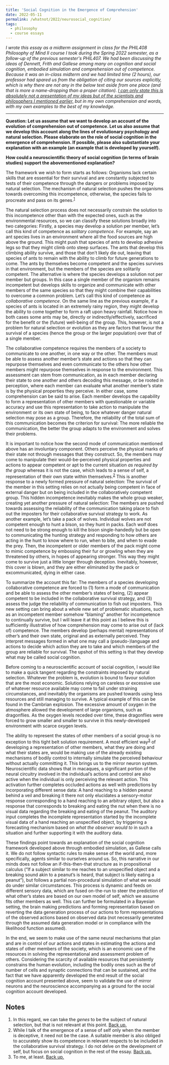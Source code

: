 ```yaml
---
title: 'Social Cognition in the Emergence of Comprehension'
date: 2022-05-11
permalink: /whatnot/2022/neurosocial_cognition/
tags:
  - philosophy
  - course essays
---
```


*I wrote this essay as a midterm assignment in class for the PHIL408 Philosophy of Mind II course I took during the Spring 2022 semester, as a follow-up of the previous semester's PHIL407. We had been discussing the ideas of Dennett, Frith and Gallese among many on cognition and social cognition, embodied simulation and comprehension out of competence. Because it was an in-class midterm and we had limited time (2 hours), our professor had spared us from the obligation of citing our sources explicitly, which is why there are not any in the below text aside from one place (and that is more a name-dropping than a proper citation). <ins>I can only state this is absolutely not a presentation of my ideas but of the scientists and philosophers I mentioned earlier,</ins> but in my own comprehension and words, with my own examples to the best of my knowledge.*

---

**Question: Let us assume that we want to develop an account of the evolution of comprehension out of competence. Let us also assume that we develop this account along the lines of evolutionary psychology and natural selection. Please elaborate on the role of social cognition in the emergence of comprehension. If possible, please also substantiate your explanation with an example (an example that is developed by yourself).**

**How could a neuroscientific theory of social cognition (in terms of brain studies) support the abovementioned explanation?**

The framework we wish to form starts as follows: Organisms lack certain skills that are essential for their survival and are constantly subjected to tests of their competence through the dangers or problems imposed by natural selection. The mechanism of natural selection pushes the organisms towards overcoming this incompetence, otherwise, the species fails to procreate and pass on its genes.<sup><a id="footnotemark1" href="/whatnot/2022/neurosocial_cognition/#footnotetext1">1</a></sup>

The natural selection process does not necessarily constrain the solution to this incompetence other than with the expected ones, such as the environmental resources, so we can classify these solutions broadly into two categories: Firstly, a species may develop a solution per member, let’s call this kind of competence as _solitary competence_. For example, say an ant species lives in an environment where all the food sources are high above the ground. This might push that species of ants to develop adhesive legs so that they might climb onto steep surfaces. The ants that develop this climbing ability survive, and those that don’t likely die out, leaving that species of ants to remain with the ability to climb for future generations to come. The ants by themselves become competent and the species survives in that environment, but the members of the species are solitarily competent. The alternative is where the species develops a solution not per member but groups. In this case a single member of the organism remains incompetent but develops skills to organize and communicate with other members of the same species so that they might combine their capabilities to overcome a common problem. Let’s call this kind of competence as _collaborative competence_. On the same line as the previous example, if a species of ants is located in an extremely rainy region, they might develop the ability to come together to form a raft upon heavy rainfall. Notice how in both cases some ants may be, directly or indirectly/effectively, sacrificed for the benefit or the (future) well-being of the group. This, however, is not a problem for natural selection or evolution as they are factors that favour the survival of a species (hence the group or the larger population) over that of a single member.

The collaborative competence requires the members of a society to communicate to one another, in one way or the other. The members must be able to assess another member’s state and actions so that they can repurpose themselves and even communicate to the others how other members might repurpose themselves in response to the environment. This assessment can stem from communication, as in each member declaring their state to one another and others decoding this message, or be rooted in perception, where each member can evaluate what another member’s state is by the physical properties they perceive. In either case, some comprehension can be said to arise. Each member develops the capability to form a representation of other members with questionable or variable accuracy and use this representation to take action to manipulate the environment or its own state of being, to face whatever danger natural selection may pose as a group. Therefore, the reliability of the total sum of this communication becomes the criterion for survival: The more reliable the communication, the better the group adapts to the environment and solves their problems.

It is important to notice how the second mode of communication mentioned above has an involuntary component. Others perceive the physical marks of their state not through messages that they construct. So, the members may come to manipulate their would-be-perceived physical properties and actions to appear competent or apt to the current situation _as required by the group_ whereas it is not the case, which leads to a sense of self, a representation of their own state within themselves.<sup><a id="footnotemark2" href="/whatnot/2022/neurosocial_cognition/#footnotetext2">2</a></sup> This is another response to a newly formed pressure of natural selection: The survival of the member in this setting relies on not actually being competent in face of external danger but on being included in the collaboratively competent group. This hidden incompetence inevitably makes the whole group weaker, creating yet another pressure of natural selection: The members are pushed towards assessing the reliability of the communication taking place to fish out the imposters for their collaborative survival strategy to work. As another example, let’s take a pack of wolves. Individual wolves are not competent enough to hunt a bison, so they hunt in packs. Each wolf does not need to be strong enough to kill the bison single-handedly but be open to communicating the hunting strategy and responding to how others are acting in the hunt to know where to run, when to bite, and when to evade the prey. Then, the incompetent or older members of the pack might come to mimic competence by embossing their fur or growling when they are threatened by others, in hopes of appearing stronger. This way they might come to survive just a little longer through deception. Inevitably, however, this cover is blown, and they are either eliminated by the pack or excommunicated, dying in either case.

To summarize the account this far: The members of a species developing collaborative competence are forced to (1) form a mode of communication and be able to assess the other member’s states of being, (2) appear competent to be included in the collaborative survival strategy, and (3) assess the judge the reliability of communication to fish out imposters. This new setting can bring about a whole new set of problematic situations, such as an incompetent member somehow “blaming” another for incompetence to continually survive, but I will leave it at this point as I believe this is sufficiently illustrative of how comprehension may come to arise out of (lack of) competence. The members develop (perhaps mental) representations of other’s and their own state, original and as externally perceived. They interpret messages formed in what one may call a (pseudo-)language and actions to decide which action they are to take and which members of the group are reliable for survival. The upshot of this setting is that they develop what may be called social cognition.

Before coming to a neuroscientific account of social cognition, I would like to make a quick tangent regarding the constraints imposed by natural selection. Whatever the problem is, evolution is bound to favour solution that are the most economic. Solutions relying on careless or excessive use of whatever resource available may come to fail under straining circumstances, and inevitably the organisms are pushed towards using less resources and still managing to survive. A typical example of this can be found in the Cambrian explosion. The excessive amount of oxygen in the atmosphere allowed the development of large organisms, such as dragonflies. As the oxygen levels receded over time, these dragonflies were forced to grow smaller and smaller to survive in this newly-developed environment with scarce oxygen levels.

The ability to represent the states of other members of a social group is no exception to this tight belt solution requirement. A most efficient way<sup><a id="footnotemark3" href="/whatnot/2022/neurosocial_cognition/#footnotetext3">3</a></sup> of developing a representation of other members, what they are doing and what their states are, would be making use of the already existing mechanisms of bodily control to internally simulate the perceived behaviour without actually committing it. This brings us to the mirror neuron system. Neuroscientific data shows that in macaques, a significant portion of the neural circuitry involved in the individual’s actions and control are also active when the individual is only perceiving the relevant action. This activation further completes occluded actions as well with predictions by incorporating different sense data: A hand reaching to a hidden peanut behind a veil and breaking it there not only elucidates a sensory-motor response corresponding to a hand reaching to an arbitrary object, but also a response that corresponds to breaking and eating the nut when there is no visual data regarding the breaking and eating of the peanut. The auditory input completes the incomplete representation started by the incomplete visual data of a hand reaching an unspecified object, by triggering a forecasting mechanism based on _what the observer would to_ in such a situation and further supporting it with the auditory data.

These findings point towards an explanation of the social cognition framework developed above through embodied simulation, as Gallese calls it. We do not follow syntactic rules to make sense of the world and, more specifically, agents similar to ourselves around us. So, this narrative in our minds does not follow an if-this-then-that structure as in propositional calculus (“If a subject similar to me reaches to an unspecified object and a breaking sound akin to a peanut’s is heard, that subject is likely eating a peanut”), but follows a partial non-procedural simulation of what we would do under similar circumstances. This process is dynamic and feeds on different sensory data, which are fused on-the-run to steer the prediction of what other’s states are based on our own model of self, which we assume fits other members as well. This can further be formulated in a Bayesian setting, the brain making predictions and forming representation based on reverting the data generation process of our actions to form representations of the observed actions based on observed data (not necessarily generated through the assumed data generation model or in compliance with the likelihood function assumed).

In the end, we seem to make use of the same neural mechanisms that plan and are in control of our actions and states in estimating the actions and states of other members of the society, which is an economic use of the resources in solving the representational and assessment problem of others. Considering the scarcity of available resources that persistently constrains the human evolution, including the bodily ones such as the of number of cells and synaptic connections that can be sustained, and the fact that we have apparently developed the end result of the social cognition account presented above, seem to validate the use of mirror neurons and the neuroscience accompanying as a ground for the social cognition account developed.

## Notes

1. <a id="footnotetext1"></a> In this regard, we can take the _genes_ to be the subject of natural selection, but that is not relevant at this point. [Back up.](/whatnot/2022/neurosocial_cognition/#footnotemark1)
2. <a id="footnotetext2"></a> While I talk of the emergence of a sense of self only when the member is deceptive, it need not be the case. A suitable member is also obliged to accurately show its competence in relevant respects to be included in the collaborative survival strategy. I do not delve on the development of self, but focus on social cognition in the rest of the essay. [Back up.](/whatnot/2022/neurosocial_cognition/#footnotemark2)
3. <a id="footnotetext3"></a> To me, at least. [Back up.](/whatnot/2022/neurosocial_cognition/#footnotemark3)